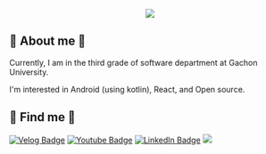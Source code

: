 <p align="center">
  <img src="https://capsule-render.vercel.app/api?type=waving&color=0080ff&height=300&section=header&text=Seung_Hyeon&fontSize=70&fontColor=ffffff" />
</p>

## 🌟 About me 🌟

Currently, I am in the third grade of software department at Gachon University.

I'm interested in Android (using kotlin), React, and Open source.

<!-- 
[![Hits](https://hits.seeyoufarm.com/api/count/incr/badge.svg?url=https%3A%2F%2Fgithub.com%2Fnamsh1125&count_bg=%2379C83D&title_bg=%23555555&icon=&icon_color=%23E7E7E7&title=hits&edge_flat=false)](https://hits.seeyoufarm.com)
-->

## 💖 Find me 💖

[![Velog Badge](https://img.shields.io/badge/Velog-000000?style=flat-square&logo=Velog&logoColor=white&link=https://velog.io/@namsh1125)](https://velog.io/@namsh1125)
[![Youtube Badge](https://img.shields.io/badge/Youtube-ff0000?style=flat-square&logo=youtube&link=https://www.youtube.com/channel/UCJ-N9hd1SxdmUvNNoqITsPw)](https://www.youtube.com/channel/UCJ-N9hd1SxdmUvNNoqITsPw)
[![LinkedIn Badge](https://img.shields.io/badge/LinkedIn-0A66C2?style=flat-square&logo=LinkedIn&link=www.linkedin.com/in/namsh1125)](www.linkedin.com/in/namsh1125)
<img src="https://img.shields.io/badge/namsh1125@naver.com-2db400?style=flat-square&logo=Gmail&logoColor=white"/>

<!--
**namsh1125/namsh1125** is a ✨ _special_ ✨ repository because its `README.md` (this file) appears on your GitHub profile.

Here are some ideas to get you started:

- 🔭 I’m currently working on ...
- 🌱 I’m currently learning ...
- 👯 I’m looking to collaborate on ...
- 🤔 I’m looking for help with ...
- 💬 Ask me about ...

- 😄 Pronouns: ...
- ⚡ Fun fact: ...
-->

<!--![*'s GitHub stats](https://github-readme-stats.vercel.app/api?username=namsh1125&show_icons=true&theme=tokyonight) -->
<!-- [![Solved.ac 프로필](http://mazassumnida.wtf/api/v2/generate_badge?boj=namsh1125)](https://solved.ac/namsh1125) -->
<!-- [![Top Langs](https://github-readme-stats.vercel.app/api/top-langs/?username=namsh1125&layout=compact)](https://github.com/namsh1125/github-readme-stats) -->

